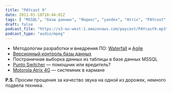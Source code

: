 ```yaml
---
title: "PAYcast 9"
date: 2011-01-18T18:44:01Z
tags: [ "MSSQL", "базы данных", "Яндекс", "yandex", "Atrix", "PAYcast", "Punto Switcher", "Motorola", "agile" ]
draft: false
podcast_file: "https://s3-eu-west-1.amazonaws.com/paycast/PAYcast9.mp3"
podcast_type: "audio/mpeg"
---
```

<ul>
<li>Методологии разработки и внедрения ПО: <a href="http://ru.wikipedia.org/wiki/%D0%9C%D0%BE%D0%B4%D0%B5%D0%BB%D1%8C_%D0%B2%D0%BE%D0%B4%D0%BE%D0%BF%D0%B0%D0%B4%D0%B0" target="_blank">Waterfall</a> и <a href="http://ru.wikipedia.org/wiki/%D0%93%D0%B8%D0%B1%D0%BA%D0%B0%D1%8F_%D0%BC%D0%B5%D1%82%D0%BE%D0%B4%D0%BE%D0%BB%D0%BE%D0%B3%D0%B8%D1%8F_%D1%80%D0%B0%D0%B7%D1%80%D0%B0%D0%B1%D0%BE%D1%82%D0%BA%D0%B8" target="_blank">Agile</a></li>
<li><a href="http://techportal.ibuildings.com/2011/01/11/database-version-control/" target="_blank">Версионный контроль базы данных</a></li>
<li>Постраничная выборка данных из таблицы в базе данных MSSQL</li>
<li><a href="http://punto.yandex.ru/" target="_blank">Punto Switcher</a> &#8212; помощник или вредитель?</li>
<li><a href="http://habrahabr.ru/blogs/android/111372/" target="_blank">Motorola Atrix 4G</a> &#8212; системник в кармане<a href="http://www.unsocial.ru/" target="_blank"></a></li>
</ul>
<p><strong>P.S.</strong> Просим прощения за качество звука на одной из дорожек, немного подвела техника.</p>

     